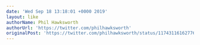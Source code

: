 ```yaml
---
date: 'Wed Sep 18 13:18:01 +0000 2019'
layout: like
authorName: Phil Hawksworth
authorUrl: 'https://twitter.com/philhawksworth'
originalPost: 'https://twitter.com/philhawksworth/status/1174311616277618688'
---
```

